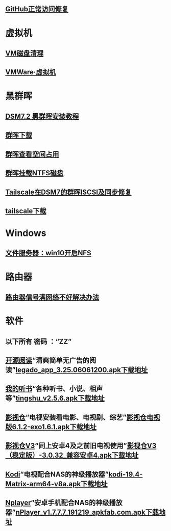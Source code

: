 ## [GitHub正常访问修复](其他/如何正常访问github.md)

# 虚拟机
## [VM磁盘清理](其他/VM磁盘清理.md)
## [VMWare·虚拟机](其他/vmware.com.md)

# 黑群晖
## [DSM7.2 黑群晖安装教程](其他/黑群晖安装教程.md)
## [群晖下载](https://archive.synology.com/download)
## [群晖查看空间占用](其他/群晖查看空间占用.md)
## [群晖挂载NTFS磁盘](其他/群晖挂载NTFS磁盘.md)
## [Tailscale在DSM7的群晖ISCSI及同步修复](其他/ISCSI修复.md)
## [tailscale下载](https://pkgs.tailscale.com/stable/#spks)

# Windows
## [文件服务器：win10开启NFS](其他/win10开启NFS.md)

# 路由器
## [路由器信号满网络不好解决办法](其他/路由器信道.md)

# 软件
## 以下所有 密码 ：“ZZ”
## [开源阅读](其他/源/阅读源.md)“清爽简单无广告的阅读”[legado_app_3.25.06061200.apk下载地址](https://samoa.lanzouy.com/b01rgbcib/)
## [我的听书](其他/源/听书源.md)“各种听书、小说、相声等”[tingshu_v2.5.6.apk下载地址](https://samoa.lanzouy.com/b01rgbcib/)
## [影视仓](其他/源/TVbox源.md)“电视安装看电影、电视剧、综艺”[影视仓电视版6.1.2-exo1.6.1.apk下载地址](https://samoa.lanzouy.com/b01rgbcib/)
## [影视仓V3](其他/源/TVbox源.md)“同上安卓4及之前旧电视使用”[影视仓V3（稳定版）-3.0.32_兼容安卓4.apk下载地址](https://samoa.lanzouy.com/b01rgbcib/)
## [Kodi](其他/源/Kodi+NAS打造家庭影音娱乐中心.md)“电视配合NAS的神级播放器”[kodi-19.4-Matrix-arm64-v8a.apk下载地址](https://samoa.lanzouy.com/b01rgbcib/)
## [Nplayer](其他/源/群晖下NFS+Nplayer.md)“安卓手机配合NAS的神级播放器”[nPlayer_v1.7.7.7_191219_apkfab.com.apk下载地址](https://samoa.lanzouy.com/b01rgbcib/)
